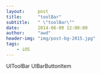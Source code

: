 ```yaml
---
layout:     post
title:      "toolBar"
subtitle:   " \"toolBar\""
date:       2014-06-09 12:00:00
author:     "awd"
header-img: "img/post-bg-2015.jpg"
tags:
    - iOS
---
```

UIToolBar
	UIBarButtonItem